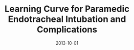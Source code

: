 ---
title: "Learning Curve for Paramedic Endotracheal Intubation and Complications"
collection: publications
link: https://doi.org/10.1186/1865-1380-6-38
venue: "International Journal of Emergency Medicine"
date: 2013-10-01
coauthor: "Junko Toda and Johji Arakawa"
excerpt: "(Medicine, Empirical) You need to practice at least 30 times to intubate a patient consistently."
---